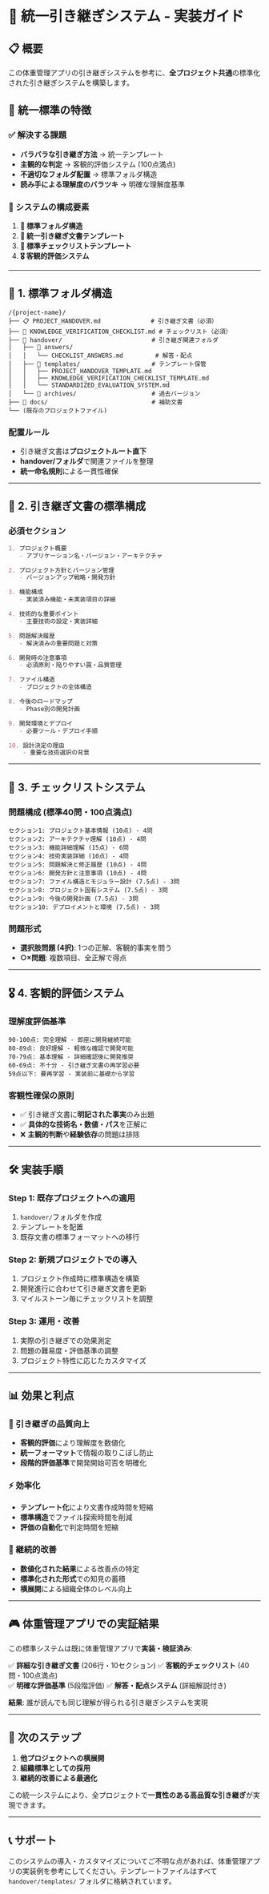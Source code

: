 # 🎯 統一引き継ぎシステム - 実装ガイド

## 📋 概要

この体重管理アプリの引き継ぎシステムを参考に、**全プロジェクト共通**の標準化された引き継ぎシステムを構築します。

## 🚀 統一標準の特徴

### ✅ 解決する課題
- **バラバラな引き継ぎ方法** → 統一テンプレート
- **主観的な判定** → 客観的評価システム (100点満点)
- **不適切なフォルダ配置** → 標準フォルダ構造
- **読み手による理解度のバラツキ** → 明確な理解度基準

### 🎯 システムの構成要素

1. **📁 標準フォルダ構造**
2. **📄 統一引き継ぎ文書テンプレート**  
3. **📝 標準チェックリストテンプレート**
4. **🎖️ 客観的評価システム**

---

## 📁 1. 標準フォルダ構造

```
/{project-name}/
├── 📋 PROJECT_HANDOVER.md              # 引き継ぎ文書（必須）
├── 📝 KNOWLEDGE_VERIFICATION_CHECKLIST.md # チェックリスト（必須）
├── 📁 handover/                         # 引き継ぎ関連フォルダ
│   ├── 📄 answers/
│   │   └── CHECKLIST_ANSWERS.md         # 解答・配点
│   ├── 📄 templates/                    # テンプレート保管
│   │   ├── PROJECT_HANDOVER_TEMPLATE.md
│   │   ├── KNOWLEDGE_VERIFICATION_CHECKLIST_TEMPLATE.md
│   │   └── STANDARDIZED_EVALUATION_SYSTEM.md
│   └── 📄 archives/                     # 過去バージョン
├── 📁 docs/                             # 補助文書
└── (既存のプロジェクトファイル)
```

### 配置ルール
- 引き継ぎ文書は**プロジェクトルート直下**
- **handover/フォルダ**で関連ファイルを整理
- **統一命名規則**による一貫性確保

---

## 📄 2. 引き継ぎ文書の標準構成

### 必須セクション
```markdown
1. プロジェクト概要
   - アプリケーション名・バージョン・アーキテクチャ

2. プロジェクト方針とバージョン管理
   - バージョンアップ戦略・開発方針

3. 機能構成
   - 実装済み機能・未実装項目の詳細

4. 技術的な重要ポイント
   - 主要技術の設定・実装詳細

5. 問題解決履歴
   - 解決済みの重要問題と対策

6. 開発時の注意事項
   - 必須原則・陥りやすい罠・品質管理

7. ファイル構造
   - プロジェクトの全体構造

8. 今後のロードマップ
   - Phase別の開発計画

9. 開発環境とデプロイ
   - 必要ツール・デプロイ手順

10. 設計決定の理由
    - 重要な技術選択の背景
```

---

## 📝 3. チェックリストシステム

### 問題構成 (標準40問・100点満点)
```
セクション1: プロジェクト基本情報 (10点) - 4問
セクション2: アーキテクチャ理解 (10点) - 4問  
セクション3: 機能詳細理解 (15点) - 6問
セクション4: 技術実装詳細 (10点) - 4問
セクション5: 問題解決と修正履歴 (10点) - 4問
セクション6: 開発方針と注意事項 (10点) - 4問
セクション7: ファイル構造とモジュラー設計 (7.5点) - 3問
セクション8: プロジェクト固有システム (7.5点) - 3問
セクション9: 今後の開発計画 (7.5点) - 3問
セクション10: デプロイメントと環境 (7.5点) - 3問
```

### 問題形式
- **選択肢問題 (4択)**: 1つの正解、客観的事実を問う
- **○×問題**: 複数項目、全正解で得点

---

## 🎖️ 4. 客観的評価システム

### 理解度評価基準
```
90-100点: 完全理解 - 即座に開発継続可能
80-89点: 良好理解 - 軽微な確認で開発可能  
70-79点: 基本理解 - 詳細確認後に開発推奨
60-69点: 不十分 - 引き継ぎ文書の再学習必要
59点以下: 要再学習 - 実装前に基礎から学習
```

### 客観性確保の原則
- ✅ 引き継ぎ文書に**明記された事実**のみ出題
- ✅ **具体的な技術名・数値・パス**を正解に
- ❌ **主観的判断**や**経験依存**の問題は排除

---

## 🛠️ 実装手順

### Step 1: 既存プロジェクトへの適用
1. `handover/`フォルダを作成
2. テンプレートを配置
3. 既存文書の標準フォーマットへの移行

### Step 2: 新規プロジェクトでの導入  
1. プロジェクト作成時に標準構造を構築
2. 開発進行に合わせて引き継ぎ文書を更新
3. マイルストーン毎にチェックリストを調整

### Step 3: 運用・改善
1. 実際の引き継ぎでの効果測定
2. 問題の難易度・評価基準の調整
3. プロジェクト特性に応じたカスタマイズ

---

## 📊 効果と利点

### 🎯 引き継ぎの品質向上
- **客観的評価**により理解度を数値化
- **統一フォーマット**で情報の取りこぼし防止
- **段階的評価基準**で開発開始可否を明確化

### ⚡ 効率化
- **テンプレート化**により文書作成時間を短縮
- **標準構造**でファイル探索時間を削減
- **評価の自動化**で判定時間を短縮

### 🔄 継続的改善
- **数値化された結果**による改善点の特定
- **標準化された形式**での知見の蓄積
- **横展開**による組織全体のレベル向上

---

## 🎮 体重管理アプリでの実証結果

この標準システムは既に体重管理アプリで**実装・検証済み**:

✅ **詳細な引き継ぎ文書** (206行・10セクション)
✅ **客観的チェックリスト** (40問・100点満点)  
✅ **明確な評価基準** (5段階評価)
✅ **解答・配点システム** (詳細解説付き)

**結果**: 誰が読んでも同じ理解が得られる引き継ぎシステムを実現

---

## 🚀 次のステップ

1. **他プロジェクトへの横展開**
2. **組織標準としての採用**  
3. **継続的改善による最適化**

この統一システムにより、全プロジェクトで**一貫性のある高品質な引き継ぎ**が実現できます。

---

## 📞 サポート

このシステムの導入・カスタマイズについてご不明な点があれば、体重管理アプリの実装例を参考にしてください。テンプレートファイルはすべて `handover/templates/` フォルダに格納されています。